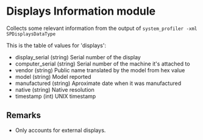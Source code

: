 Displays Information module
==============

Collects some relevant information from the output of `system_profiler -xml SPDisplaysDataType`

This is the table of values for 'displays':

* display_serial (string) Serial number of the display
* computer_serial (string) Serial number of the machine it's attached to
* vendor (string) Public name translated by the model from hex value
* model (string) Model reported
* manufactured (string) Aproximate date when it was manufactured
* native (string) Native resolution
* timestamp (int) UNIX timestamp

Remarks
---

* Only accounts for external displays.
